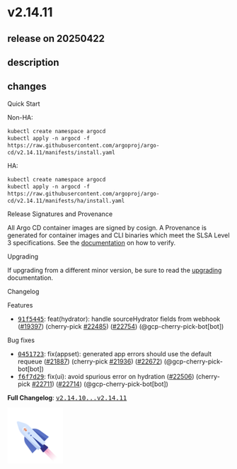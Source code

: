 # v2.14.11

## release on 20250422
## description
## changes
Quick Start

Non-HA:

    kubectl create namespace argocd
    kubectl apply -n argocd -f https://raw.githubusercontent.com/argoproj/argo-cd/v2.14.11/manifests/install.yaml

HA:

    kubectl create namespace argocd
    kubectl apply -n argocd -f https://raw.githubusercontent.com/argoproj/argo-cd/v2.14.11/manifests/ha/install.yaml

Release Signatures and Provenance

All Argo CD container images are signed by cosign. A Provenance is generated for container images and CLI binaries which meet the SLSA Level 3 specifications. See the <a href="https://argo-cd.readthedocs.io/en/stable/operator-manual/signed-release-assets" rel="nofollow">documentation</a> on how to verify.

Upgrading

If upgrading from a different minor version, be sure to read the <a href="https://argo-cd.readthedocs.io/en/stable/operator-manual/upgrading/overview/" rel="nofollow">upgrading</a> documentation.

Changelog

Features

* <a class="commit-link" data-hovercard-type="commit" data-hovercard-url="https://github.com/argoproj/argo-cd/commit/91f54459d47204e0f9666dd6c5e310bfbab49aa1/hovercard" href="https://github.com/argoproj/argo-cd/commit/91f54459d47204e0f9666dd6c5e310bfbab49aa1"><tt>91f5445</tt></a>: feat(hydrator): handle sourceHydrator fields from webhook (<a class="issue-link js-issue-link" data-error-text="Failed to load title" data-id="2450716358" data-permission-text="Title is private" data-url="https://github.com/argoproj/argo-cd/issues/19397" data-hovercard-type="pull_request" data-hovercard-url="/argoproj/argo-cd/pull/19397/hovercard" href="https://github.com/argoproj/argo-cd/pull/19397">#19397</a>) (cherry-pick <a class="issue-link js-issue-link" data-error-text="Failed to load title" data-id="2947584636" data-permission-text="Title is private" data-url="https://github.com/argoproj/argo-cd/issues/22485" data-hovercard-type="pull_request" data-hovercard-url="/argoproj/argo-cd/pull/22485/hovercard" href="https://github.com/argoproj/argo-cd/pull/22485">#22485</a>) (<a class="issue-link js-issue-link" data-error-text="Failed to load title" data-id="3011407697" data-permission-text="Title is private" data-url="https://github.com/argoproj/argo-cd/issues/22754" data-hovercard-type="pull_request" data-hovercard-url="/argoproj/argo-cd/pull/22754/hovercard" href="https://github.com/argoproj/argo-cd/pull/22754">#22754</a>) (@gcp-cherry-pick-bot[bot])

Bug fixes

* <a class="commit-link" data-hovercard-type="commit" data-hovercard-url="https://github.com/argoproj/argo-cd/commit/0451723be1212922470d4af2fe24a24a4cea30fe/hovercard" href="https://github.com/argoproj/argo-cd/commit/0451723be1212922470d4af2fe24a24a4cea30fe"><tt>0451723</tt></a>: fix(appset): generated app errors should use the default requeue (<a class="issue-link js-issue-link" data-error-text="Failed to load title" data-id="2856314944" data-permission-text="Title is private" data-url="https://github.com/argoproj/argo-cd/issues/21887" data-hovercard-type="issue" data-hovercard-url="/argoproj/argo-cd/issues/21887/hovercard" href="https://github.com/argoproj/argo-cd/issues/21887">#21887</a>) (cherry-pick <a class="issue-link js-issue-link" data-error-text="Failed to load title" data-id="2869819386" data-permission-text="Title is private" data-url="https://github.com/argoproj/argo-cd/issues/21936" data-hovercard-type="pull_request" data-hovercard-url="/argoproj/argo-cd/pull/21936/hovercard" href="https://github.com/argoproj/argo-cd/pull/21936">#21936</a>) (<a class="issue-link js-issue-link" data-error-text="Failed to load title" data-id="2996560962" data-permission-text="Title is private" data-url="https://github.com/argoproj/argo-cd/issues/22672" data-hovercard-type="pull_request" data-hovercard-url="/argoproj/argo-cd/pull/22672/hovercard" href="https://github.com/argoproj/argo-cd/pull/22672">#22672</a>) (@gcp-cherry-pick-bot[bot])
* <a class="commit-link" data-hovercard-type="commit" data-hovercard-url="https://github.com/argoproj/argo-cd/commit/f6f7d29c110fc5fe10374022f9f0fdcca1484a50/hovercard" href="https://github.com/argoproj/argo-cd/commit/f6f7d29c110fc5fe10374022f9f0fdcca1484a50"><tt>f6f7d29</tt></a>: fix(ui): avoid spurious error on hydration (<a class="issue-link js-issue-link" data-error-text="Failed to load title" data-id="2953339120" data-permission-text="Title is private" data-url="https://github.com/argoproj/argo-cd/issues/22506" data-hovercard-type="issue" data-hovercard-url="/argoproj/argo-cd/issues/22506/hovercard" href="https://github.com/argoproj/argo-cd/issues/22506">#22506</a>) (cherry-pick <a class="issue-link js-issue-link" data-error-text="Failed to load title" data-id="3003511906" data-permission-text="Title is private" data-url="https://github.com/argoproj/argo-cd/issues/22711" data-hovercard-type="pull_request" data-hovercard-url="/argoproj/argo-cd/pull/22711/hovercard" href="https://github.com/argoproj/argo-cd/pull/22711">#22711</a>) (<a class="issue-link js-issue-link" data-error-text="Failed to load title" data-id="3003625971" data-permission-text="Title is private" data-url="https://github.com/argoproj/argo-cd/issues/22714" data-hovercard-type="pull_request" data-hovercard-url="/argoproj/argo-cd/pull/22714/hovercard" href="https://github.com/argoproj/argo-cd/pull/22714">#22714</a>) (@gcp-cherry-pick-bot[bot])

<strong>Full Changelog</strong>: <a class="commit-link" href="https://github.com/argoproj/argo-cd/compare/v2.14.10...v2.14.11"><tt>v2.14.10...v2.14.11</tt></a>

<a href="https://argoproj.github.io/cd/" rel="nofollow"><img src="https://raw.githubusercontent.com/argoproj/argo-site/master/content/pages/cd/gitops-cd.png" width="25%" style="max-width: 100%;"></a>

